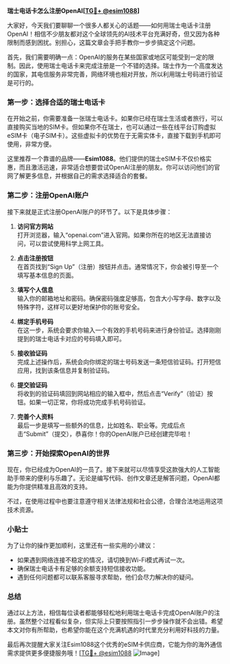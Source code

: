 **瑞士电话卡怎么注册OpenAI[[TG💪+ @esim1088](https://t.me/s/esim1088)]**

大家好，今天我们要聊聊一个很多人都关心的话题——如何用瑞士电话卡注册OpenAI！相信不少朋友都对这个全球领先的AI技术平台充满好奇，但又因为各种限制而感到困扰。别担心，这篇文章会手把手教你一步步搞定这个问题。

首先，我们需要明确一点：OpenAI的服务在某些国家或地区可能受到一定的限制。因此，使用瑞士电话卡来完成注册是一个不错的选择。瑞士作为一个高度发达的国家，其电信服务非常完善，网络环境也相对开放，所以利用瑞士号码进行验证是可行的。

### **第一步：选择合适的瑞士电话卡**

在开始之前，你需要准备一张瑞士电话卡。如果你已经在瑞士生活或者旅行，可以直接购买当地的SIM卡。但如果你不在瑞士，也可以通过一些在线平台订购虚拟eSIM卡（电子SIM卡）。这些虚拟卡的优势在于无需实体卡，直接下载到手机即可使用，非常方便。

这里推荐一个靠谱的品牌——**Esim1088**。他们提供的瑞士eSIM卡不仅价格实惠，而且激活迅速，非常适合想要尝试OpenAI注册的朋友。你可以访问他们的官网了解更多信息，并根据自己的需求选择适合的套餐。

### **第二步：注册OpenAI账户**

接下来就是正式注册OpenAI账户的环节了。以下是具体步骤：

1. **访问官方网站**  
   打开浏览器，输入“openai.com”进入官网。如果你所在的地区无法直接访问，可以尝试使用科学上网工具。

2. **点击注册按钮**  
   在首页找到“Sign Up”（注册）按钮并点击。通常情况下，你会被引导至一个填写基本信息的页面。

3. **填写个人信息**  
   输入你的邮箱地址和密码。确保密码强度足够高，包含大小写字母、数字以及特殊字符，这样可以更好地保护你的账号安全。

4. **绑定手机号码**  
   在这一步，系统会要求你输入一个有效的手机号码来进行身份验证。选择刚刚提到的瑞士电话卡对应的号码填入即可。

5. **接收验证码**  
   完成上述操作后，系统会向你绑定的瑞士号码发送一条短信验证码。打开短信应用，找到该条信息并复制验证码。

6. **提交验证码**  
   将收到的验证码填回到网站相应的输入框中，然后点击“Verify”（验证）按钮。如果一切正常，你将成功完成手机号码验证。

7. **完善个人资料**  
   最后一步是填写一些额外的信息，比如姓名、职业等。完成后点击“Submit”（提交），恭喜你！你的OpenAI账户已经创建完毕啦！

### **第三步：开始探索OpenAI的世界**

现在，你已经成为OpenAI的一员了。接下来就可以尽情享受这款强大的人工智能助手带来的便利与乐趣了。无论是编写代码、创作文章还是解答问题，OpenAI都能为你提供精准且高效的支持。

不过，在使用过程中也要注意遵守相关法律法规和社会公德，合理合法地运用这项技术资源。

### **小贴士**

为了让你的操作更加顺利，这里还有一些实用的小建议：

- 如果遇到网络连接不稳定的情况，请切换到Wi-Fi模式再试一次。
- 确保瑞士电话卡有足够的余额支持短信接收功能。
- 遇到任何问题都可以联系客服寻求帮助，他们会尽力解决你的疑问。

### **总结**

通过以上方法，相信每位读者都能够轻松地利用瑞士电话卡完成OpenAI账户的注册。虽然整个过程看似复杂，但实际上只要按照指引一步步操作就不会出错。希望本文对你有所帮助，也希望你能在这个充满机遇的时代里充分利用好科技的力量。

最后再次提醒大家关注Esim1088这个优秀的eSIM卡供应商，它能为你的海外通信需求提供更多便捷服务哦！[[TG💪+ @esim1088](https://t.me/s/esim1088) ![Image](https://i.postimg.cc/4NQfJmqS/Snipaste-2025-05-13-00-14-12.png)]
